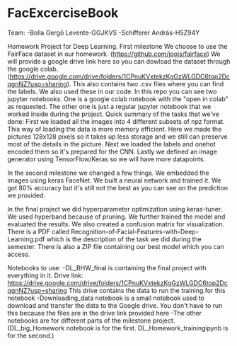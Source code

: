 # FacExcerciseBook
Team:
-Bolla Gergő Levente-GGJKVS
-Schifferer András-H5Z94Y

Homework Project for Deep Learning. 
First milestone
We choose to use the FairFace dataset in our homework. (https://github.com/joojs/fairface)
We will provide a google drive link here so you can dowload the dataset through the google colab. (https://drive.google.com/drive/folders/1CPnuKVxtekzKgGzWLGDC6top2DcqgnNZ?usp=sharing). This also contains two .csv files where you can find the labels. We also used these in our code.
In this repo you can see two jupyter notebooks. One is a google colab notebook with the "open in colab" as requested. The other one is just a regular jupyter notebook that we worked inside during the project. 
Quick summary of the tasks that we've done: First we loaded all the images into 4 different subsets of npz format. This way of loading the data is more memory efficient. Here we made the pictures 128x128 pixels so it takes up less storage and we still can preserve most of the details in the picture. Next we loaded the labels and onehot encoded them so it's prepared for the CNN. Lastly we defined an image generator using TensorFlow/Keras so we will have more datapoints.

In the second milestone we changed a few things.
We embedded the images using keras FaceNet. 
We built a neural network and trained it.
We got 80% accuracy but it's still not the best as you can see on the prediction we provided.

In the final project we did hyperparameter optimization using keras-tuner.
We used hyperband because of pruning. We further trained the model and evaluated the results.
We also created a confusion matrix for visualization.
There is a PDF called Recognition-of-Facial-Features-with-Deep-Learning.pdf which is the description of the task we did during the semester.
There is also a ZIP file containing our best model which you can access.


Notebooks to use:
-DL_BHW_final is containing the final project with everything in it. 
 Drive link: https://drive.google.com/drive/folders/1CPnuKVxtekzKgGzWLGDC6top2DcqgnNZ?usp=sharing
 This drive contains the data to run the training.for this notebook
-Downloading_data notebook is a small notebook used to download and transfer the data to the Google drive.
 You don't have to run this because the files are in the drive link provided here
-The other notebooks are for different parts of the milestone project.(DL_big_Homework notebook is for the first. DL_Homework_trainingipynb is for the second.)

 
